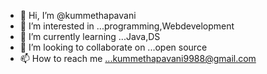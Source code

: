 - 👋 Hi, I’m @kummethapavani
- 👀 I’m interested in ...programming,Webdevelopment
- 🌱 I’m currently learning ...Java,DS
- 💞️ I’m looking to collaborate on ...open source
- 📫 How to reach me ...kummethapavani9988@gmail.com

<!---
kummethapavani/kummethapavani is a ✨ special ✨ repository because its `README.md` (this file) appears on your GitHub profile.
You can click the Preview link to take a look at your changes.
--->

